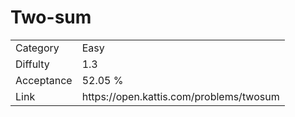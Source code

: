 # Two-sum

<table>
    <tr>
        <td>Category</td>
        <td>Easy</td>
    </tr>
    <tr>
        <td>Diffulty</td>
        <td>1.3</td>
    </tr>
    <tr>
        <td>Acceptance</td>
        <td>52.05 %</td>
    </tr>
    <tr>
        <td>Link</td>
        <td>https://open.kattis.com/problems/twosum</td>
    </tr>
</table>